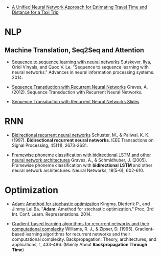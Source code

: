* [A Unified Neural Network Approach for Estimating Travel Time and Distance for a Taxi Trip](https://arxiv.org/pdf/1710.04350.pdf)

# NLP
## Machine Translation, Seq2Seq and Attention 
* [Sequence to sequence learning with neural networks](https://papers.nips.cc/paper/5346-sequence-to-sequence-learning-with-neural-networks.pdf) Sutskever, Ilya, Oriol Vinyals, and Quoc V. Le. "Sequence to sequence learning with neural networks." Advances in neural information processing systems. 2014.

* [Sequence Transduction with Recurrent Neural Networks](www.cs.toronto.edu/~graves/icml_2012.pdf) Graves, A. (2012). Sequence Transduction with Recurrent Neural Networks.
* [Sequence Transduction with Recurrent Neural Networks Slides](https://www.cs.toronto.edu/~graves/seq_trans_slides.pdf)

# RNN
* [Bidirectional recurrent neural networks](http://www.cs.cmu.edu/afs/cs/user/bhiksha/WWW/courses/deeplearning/Fall.2016/pdfs/Schuster97_BRNN.pdf) 
Schuster, M., & Paliwal, K. K. (1997). **Bidirectional recurrent neural networks**. IEEE Transactions on Signal Processing, 45(11), 2673-2681.

* [Framewise phoneme classification with bidirectional LSTM and other neural network architectures](http://wwwknoll.informatik.tu-muenchen.de/pub/Main/Publications/Graves2005b.pdf) Graves, A., & Schmidhuber, J. (2005). Framewise phoneme classification with **bidirectional LSTM** and other neural network architectures. Neural Networks, 18(5-6), 602-610. 

# Optimization
* [Adam: Amethod for stochastic optimization](https://arxiv.org/pdf/1412.6980.pdf) Kingma, Diederik P., and Jimmy Lei Ba. "**Adam**: Amethod for stochastic optimization." Proc. 3rd Int. Conf. Learn. Representations. 2014.

* [Gradient-based learning algorithms for recurrent networks and their computational complexity](https://pdfs.semanticscholar.org/cccd/3fd7a45e7643f26391bd539ffbede0690f36.pdf) Williams, R. J., & Zipser, D. (1995). Gradient-based learning algorithms for recurrent networks and their computational complexity. Backpropagation: Theory, architectures, and applications, 1, 433-486. (Mainly About **Backpropagation Through Time**)

